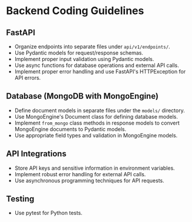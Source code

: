 # Backend Coding Guidelines

## FastAPI
- Organize endpoints into separate files under `api/v1/endpoints/`.
- Use Pydantic models for request/response schemas.
- Implement proper input validation using Pydantic models.
- Use async functions for database operations and external API calls.
- Implement proper error handling and use FastAPI's HTTPException for API errors.

## Database (MongoDB with MongoEngine)
- Define document models in separate files under the `models/` directory.
- Use MongoEngine's Document class for defining database models.
- Implement `from_mongo` class methods in response models to convert MongoEngine documents to Pydantic models.
- Use appropriate field types and validation in MongoEngine models.

## API Integrations
- Store API keys and sensitive information in environment variables.
- Implement robust error handling for external API calls.
- Use asynchronous programming techniques for API requests.

## Testing
- Use pytest for Python tests.
